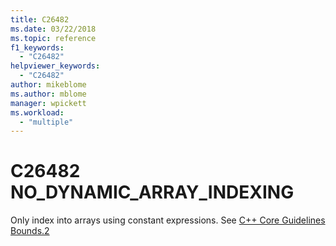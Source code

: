 ```yaml
---
title: C26482
ms.date: 03/22/2018
ms.topic: reference
f1_keywords:
  - "C26482"
helpviewer_keywords:
  - "C26482"
author: mikeblome
ms.author: mblome
manager: wpickett
ms.workload:
  - "multiple"
---
```

# C26482 NO_DYNAMIC_ARRAY_INDEXING

Only index into arrays using constant expressions. See [C++ Core Guidelines Bounds.2](https://github.com/isocpp/CppCoreGuidelines/blob/master/CppCoreGuidelines.md#SS-bounds)
